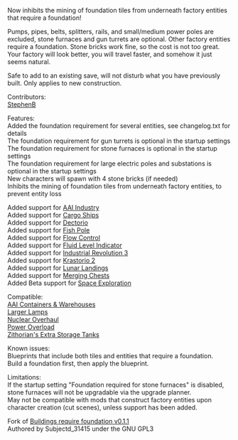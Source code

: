 Now inhibits the mining of foundation tiles from underneath factory entities that require a foundation!

Pumps, pipes, belts, splitters, rails, and small/medium power poles are excluded, stone furnaces and gun turrets are optional. Other factory entities require a foundation. Stone bricks work fine, so the cost is not too great.  
Your factory will look better, you will travel faster, and somehow it just seems natural.    

Safe to add to an existing save, will not disturb what you have previously built. Only applies to new construction.  

Contributors:  
[StephenB](https://mods.factorio.com/user/StephenB)  

Features:  
Added the foundation requirement for several entities, see changelog.txt for details  
The foundation requirement for gun turrets is optional in the startup settings  
The foundation requirement for stone furnaces is optional in the startup settings  
The foundation requirement for large electric poles and substations is optional in the startup settings  
New characters will spawn with 4 stone bricks (if needed)  
Inhibits the mining of foundation tiles from underneath factory entities, to prevent entity loss  

Added support for [AAI Industry](https://mods.factorio.com/mod/aai-industry)  
Added support for [Cargo Ships](https://mods.factorio.com/mod/cargo-ships)  
Added support for [Dectorio](https://mods.factorio.com/mod/Dectorio)  
Added support for [Fish Pole](https://mods.factorio.com/mod/fish-pole)  
Added support for [Flow Control](https://mods.factorio.com/mod/Flow%20Control)  
Added support for [Fluid Level Indicator](https://mods.factorio.com/mod/Fluid-level-indicator)  
Added support for [Industrial Revolution 3](https://mods.factorio.com/mod/IndustrialRevolution3)  
Added support for [Krastorio 2](https://mods.factorio.com/mod/Krastorio2)  
Added support for [Lunar Landings](https://mods.factorio.com/mod/LunarLandings)  
Added support for [Merging Chests](https://mods.factorio.com/mod/WideChests)  
Added Beta support for [Space Exploration](https://mods.factorio.com/mod/space-exploration)  

Compatible:  
[AAI Containers & Warehouses](https://mods.factorio.com/mod/aai-containers)  
[Larger Lamps](https://mods.factorio.com/mod/DeadlockLargerLamp)  
[Nuclear Overhaul](https://mods.factorio.com/mod/nuclear-overhaul)  
[Power Overload](https://mods.factorio.com/mod/PowerOverload)  
[Zithorian's Extra Storage Tanks](https://mods.factorio.com/mod/zithorian-extra-storage-tanks)  

Known issues:  
Blueprints that include both tiles and entities that require a foundation.  
Build a foundation first, then apply the blueprint.  

Limitations:  
If the startup setting "Foundation required for stone furnaces" is disabled, stone furnaces will not be upgradable via the upgrade planner.  
May not be compatible with mods that construct factory entities upon character creation (cut scenes), unless support has been added.  

Fork of [Buildings require foundation v0.1.1](https://mods.factorio.com/mod/buildings-require-foundation)  
Authored by Subjectd_31415 under the GNU GPL3  
